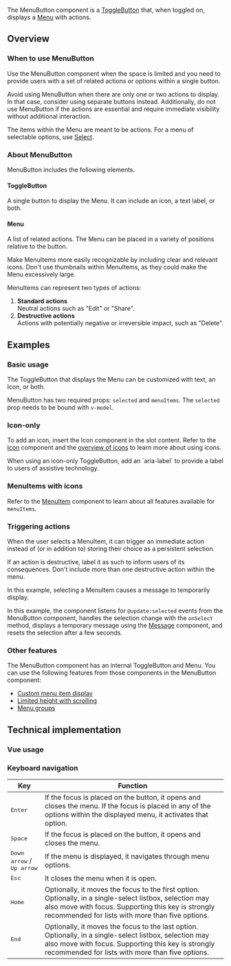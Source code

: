 <script setup>
import { CdxMenuButton, CdxAccordion } from '@wikimedia/codex';
import MenuButtonConfigDemo from '@/../component-demos/menu-button/examples/MenuButtonConfigDemo.vue';
import MenuButtonBasic from '@/../component-demos/menu-button/examples/MenuButtonBasic.vue';
import MenuButtonWithIconOnly from '@/../component-demos/menu-button/examples/MenuButtonWithIconOnly.vue';
import MenuButtonAndMenuItemsWithIcons from '@/../component-demos/menu-button/examples/MenuButtonAndMenuItemsWithIcons.vue';
import MenuButtonSelection from '@/../component-demos/menu-button/examples/MenuButtonSelection.vue';

const controlsConfig = [
	{
		name: 'disabled',
		type: 'boolean'
	},
	{
		name: 'default',
		type: 'slot',
		default: 'More options'
	}
];
</script>

The MenuButton component is a [ToggleButton](./toggle-button.md) that, when toggled on, displays a [Menu](./menu.md) with actions.

<cdx-demo-wrapper :controls-config="controlsConfig" :force-reset="true">
<template v-slot:demo="{ propValues, slotValues }">
	<menu-button-config-demo v-bind="propValues">
		<template v-if="slotValues.default">
			{{ slotValues.default }}
		</template>
	</menu-button-config-demo>
</template>
</cdx-demo-wrapper>

## Overview

### When to use MenuButton

Use the MenuButton component when the space is limited and you need to provide users with a set of related actions or options within a single button.

Avoid using MenuButton when there are only one or two actions to display. In that case, consider
using separate buttons instead. Additionally, do not use MenuButton if the actions are essential and
require immediate visibility without additional interaction.

The items within the Menu are meant to be actions. For a menu of selectable options, use [Select](./select.md).

### About MenuButton

MenuButton includes the following elements.

#### ToggleButton

A single button to display the Menu. It can include an icon, a text label, or both.

#### Menu

A list of related actions. The Menu can be placed in a variety of positions relative to the button.

<cdx-demo-best-practices>
<cdx-demo-best-practice>Make MenuItems more easily recognizable by including clear and relevant icons.</cdx-demo-best-practice>
<cdx-demo-best-practice type="dont">Don't use thumbnails within MenuItems, as they could make the Menu excessively large.</cdx-demo-best-practice>
</cdx-demo-best-practices>

MenuItems can represent two types of actions:
1. **Standard actions**<br>Neutral actions such as "Edit" or "Share".
2. **Destructive actions**<br>Actions with potentially negative or irreversible impact, such as "Delete".

## Examples

### Basic usage

The ToggleButton that displays the Menu can be customized with text, an Icon, or both.

<cdx-demo-wrapper :force-reset="true">
<template v-slot:demo>
	<menu-button-basic />
</template>
<template v-slot:code>

:::code-group

<<< @/../component-demos/menu-button/examples/MenuButtonBasic.vue [NPM]

<<< @/../component-demos/menu-button/examples-mw/MenuButtonBasic.vue [MediaWiki]

:::

</template>
</cdx-demo-wrapper>

<cdx-accordion>
<template #title>Developer notes</template>

MenuButton has two required props: `selected` and `menuItems`. The `selected` prop needs to be bound
with `v-model`.

</cdx-accordion>

### Icon-only

To add an icon, insert the Icon component in the slot content. Refer to the [Icon](./icon.md)
component and the [overview of icons](../../icons/overview.md) to learn more about using icons.

<cdx-demo-best-practices>
<cdx-demo-best-practice>When using an icon-only ToggleButton, add an `aria-label` to provide a label to users of assistive technology.</cdx-demo-best-practice>
</cdx-demo-best-practices>

<cdx-demo-wrapper :force-reset="true">
<template v-slot:demo>
	<menu-button-with-icon-only />
</template>
<template v-slot:code>

:::code-group

<<< @/../component-demos/menu-button/examples/MenuButtonWithIconOnly.vue [NPM]

<<< @/../component-demos/menu-button/examples-mw/MenuButtonWithIconOnly.vue [MediaWiki]

:::

</template>
</cdx-demo-wrapper>

### MenuItems with icons

Refer to the [MenuItem](./menu-item.md) component to learn about all features available for
`menuItems`.

<cdx-demo-wrapper :force-reset="true">
<template v-slot:demo>
	<menu-button-and-menu-items-with-icons />
</template>
<template v-slot:code>

:::code-group

<<< @/../component-demos/menu-button/examples/MenuButtonAndMenuItemsWithIcons.vue [NPM]

<<< @/../component-demos/menu-button/examples-mw/MenuButtonAndMenuItemsWithIcons.vue [MediaWiki]

:::

</template>
</cdx-demo-wrapper>

### Triggering actions

When the user selects a MenuItem, it can trigger an immediate action instead of (or in addition to)
storing their choice as a persistent selection.

<cdx-demo-best-practices>
<cdx-demo-best-practice>If an action is destructive, label it as such to inform users of its consequences.</cdx-demo-best-practice>
<cdx-demo-best-practice type="dont">Don't include more than one destructive action within the menu.</cdx-demo-best-practice>
</cdx-demo-best-practices>

In this example, selecting a MenuItem causes a message to temporarily display.

<cdx-demo-wrapper :force-reset="true">
<template v-slot:demo>
	<menu-button-selection />
</template>
<template v-slot:code>

:::code-group

<<< @/../component-demos/menu-button/examples/MenuButtonSelection.vue [NPM]

<<< @/../component-demos/menu-button/examples-mw/MenuButtonSelection.vue [MediaWiki]

:::

</template>
</cdx-demo-wrapper>

<cdx-accordion>
<template #title>Developer notes</template>

In this example, the component listens for `@update:selected` events from the MenuButton component,
handles the selection change with the `onSelect` method, displays a temporary message using the
[Message](./message.md) component, and resets the selection after a few seconds.

</cdx-accordion>

### Other features

The MenuButton component has an internal ToggleButton and Menu. You can use the
following features from those components in the MenuButton component:
- [Custom menu item display](./menu.html#menu-item-display)
- [Limited height with scrolling](./menu.html#with-scrolling-enabled)
- [Menu groups](./menu.html#with-menu-groups)

## Technical implementation

### Vue usage

### Keyboard navigation

| Key | Function |
| -- | -- |
| <kbd>Enter</kbd> | If the focus is placed on the button, it opens and closes the menu. If the focus is placed in any of the options within the displayed menu, it activates that option. |
| <kbd>Space</kbd> | If the focus is placed on the button, it opens and closes the menu. |
| <kbd>Down arrow</kbd> / <kbd>Up arrow</kbd> | If the menu is displayed, it navigates through menu options. |
| <kbd>Esc</kbd> | It closes the menu when it is open. |
| <kbd>Home</kbd> | Optionally, it moves the focus to the first option. Optionally, in a single-select listbox, selection may also move with focus. Supporting this key is strongly recommended for lists with more than five options. |
| <kbd>End</kbd> | Optionally, it moves the focus to the last option. Optionally, in a single-select listbox, selection may also move with focus. Supporting this key is strongly recommended for lists with more than five options. |
